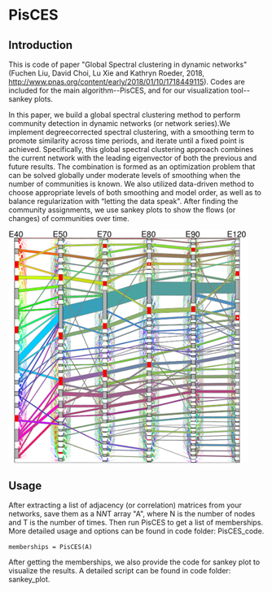 # PisCES
## Introduction
This is code of paper "Global Spectral clustering in dynamic networks" (Fuchen Liu, David Choi, Lu Xie and Kathryn Roeder, 2018, http://www.pnas.org/content/early/2018/01/10/1718449115).  Codes are included for the main algorithm--PisCES, and for our visualization tool--sankey plots.

In this paper, we build a global spectral clustering method to perform community detection in dynamic networks (or network series).We implement degreecorrected spectral clustering, with a smoothing term to promote similarity across time periods, and iterate until a fixed point is achieved. Specifically, this global spectral clustering approach combines the current network with the leading eigenvector of both the previous and future results. The combination is formed as an optimization problem that can be solved globally under moderate levels of smoothing when the number of communities is known. We also utilized data-driven method to choose appropriate levels of both smoothing and model order, as well as to balance regularization
with “letting the data speak". After finding the community assignments, we use sankey plots to show the flows (or changes) of communities over time.

<img src="graphs/T1toT6_plain_grey-eps-converted-to.pdf" width="470"/> 

## Usage
After extracting a list of adjacency (or correlation) matrices from your networks, save them as a N*N*T array "A", where N is the number of nodes and T is the number of times. Then run PisCES to get a list of memberships. More detailed usage and options can be found in code folder: PisCES_code.
```
memberships = PisCES(A)
```
After getting the memberships, we also provide the code for sankey plot to visualize the results. A detailed script can be found in code folder: sankey_plot.

